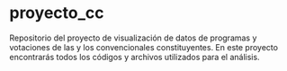 # proyecto_cc
Repositorio del proyecto de visualización de datos de programas y votaciones de las y los convencionales constituyentes.
En este proyecto encontrarás todos los códigos y archivos utilizados para el análisis.
